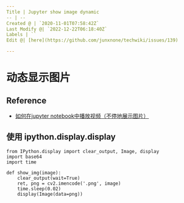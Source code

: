 ```yaml
---
Title | Jupyter show image dynamic
-- | --
Created @ | `2020-11-01T07:58:42Z`
Last Modify @| `2022-12-22T06:18:40Z`
Labels | ``
Edit @| [here](https://github.com/junxnone/techwiki/issues/139)

---
```


# 动态显示图片

## Reference
- [如何在jupyter notebook中播放视频（不停地展示图片）](https://blog.csdn.net/BlowfishKing/article/details/81502432)

## 使用 ipython.display.display

```
from IPython.display import clear_output, Image, display
import base64
import time

def show_img(image):
    clear_output(wait=True)
    ret, png = cv2.imencode('.png', image)
    time.sleep(0.02)
    display(Image(data=png))
```
